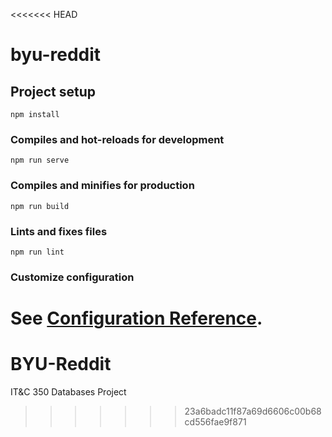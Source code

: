 <<<<<<< HEAD
# byu-reddit

## Project setup
```
npm install
```

### Compiles and hot-reloads for development
```
npm run serve
```

### Compiles and minifies for production
```
npm run build
```

### Lints and fixes files
```
npm run lint
```

### Customize configuration
See [Configuration Reference](https://cli.vuejs.org/config/).
=======
# BYU-Reddit
IT&amp;C 350 Databases Project
>>>>>>> 23a6badc11f87a69d6606c00b68cd556fae9f871
